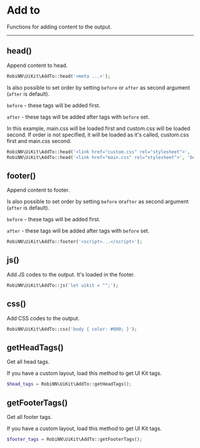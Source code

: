 # Add to

Functions for adding content to the output.

---

## head()

Append content to head.

```php
RobiNN\UiKit\AddTo::head('<meta ...>');
```

Is also possible to set order by setting `before` or `after` as second argument (`after` is default).

`before` - these tags will be added first.

`after` - these tags will be added after tags with `before` set.

In this example, main.css will be loaded first and custom.css will be loaded second. 
If order is not specified, it will be loaded as it's called, custom.css first and main.css second.

```php
RobiNN\UiKit\AddTo::head('<link href="custom.css" rel="stylesheet">', 'after');
RobiNN\UiKit\AddTo::head('<link href="main.css" rel="stylesheet">', 'before');
```

## footer()

Append content to footer.

Is also possible to set order by setting `before` or`after` as second argument (`after` is default).

`before` - these tags will be added first.

`after` - these tags will be added after tags with `before` set.

```php
RobiNN\UiKit\AddTo::footer('<script>...</script>');
```

## js()

Add JS codes to the output. It's loaded in the footer.

```php
RobiNN\UiKit\AddTo::js('let uikit = "";');
```

## css()

Add CSS codes to the output.

```php
RobiNN\UiKit\AddTo::css('body { color: #000; }');
```

## getHeadTags()

Get all head tags.

If you have a custom layout, load this method to get UI Kit tags.

```php
$head_tags = RobiNN\UiKit\AddTo::getHeadTags();
```

## getFooterTags()

Get all footer tags.

If you have a custom layout, load this method to get UI Kit tags.

```php
$footer_tags = RobiNN\UiKit\AddTo::getFooterTags();
```
